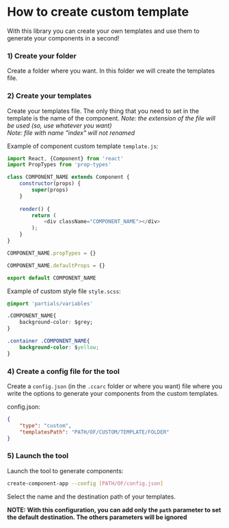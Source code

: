 # How to create custom template

With this library you can create your own templates and use them to generate your components in a second!

### 1) Create your folder

Create a folder where you want.
In this folder we will create the templates file.

### 2) Create your templates

Create your templates file.
The only thing that you need to set in the template is the name of the component.
*Note: the extension of the file will be used (so, use whatever you want)*  
*Note: file with name "index" will not renamed*  

Example of component custom template `template.js`:

```javascript
import React, {Component} from 'react'
import PropTypes from 'prop-types'

class COMPONENT_NAME extends Component {
    constructor(props) {
        super(props)
    }
    
    render() {
        return (
            <div className="COMPONENT_NAME"></div>
        );
    }
}

COMPONENT_NAME.propTypes = {}

COMPONENT_NAME.defaultProps = {}

export default COMPONENT_NAME
```

Example of custom style file `style.scss`:

```css
@import 'partials/variables'

.COMPONENT_NAME{
    background-color: $grey;
}

.container .COMPONENT_NAME{
    background-color: $yellow;
}
```

### 4) Create a config file for the tool

Create a `config.json` (in the `.ccarc` folder or where you want) file where you write the options to generate your components from the custom templates.

config.json:

```json
{
    "type": "custom",
    "templatesPath": "PATH/OF/CUSTOM/TEMPLATE/FOLDER"
}
```

### 5) Launch the tool

Launch the tool to generate components:

```bash
create-component-app --config [PATH/OF/config.json]
```

Select the name and the destination path of your templates.

**NOTE: With this configuration, you can add only the `path` parameter to set the default destination. The others parameters will be ignored**